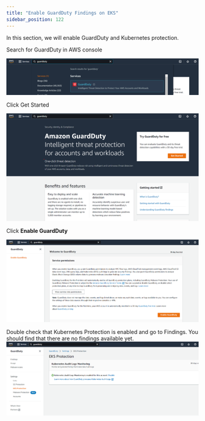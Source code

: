 ```yaml
---
title: "Enable GuardDuty Findings on EKS"
sidebar_position: 122
---
```



In this section, we will enable GuardDuty and Kubernetes protection.

Search for GuardDuty in AWS console

![](Gsearch.png)


Click Get Started

![](gpage.png)


Click **Enable GuardDuty**


![](genable.png.png)

Double check that Kubernetes Protection is enabled and go to Findings. You should find that there are no findings available yet.
![](gkubernetesenable.png)

